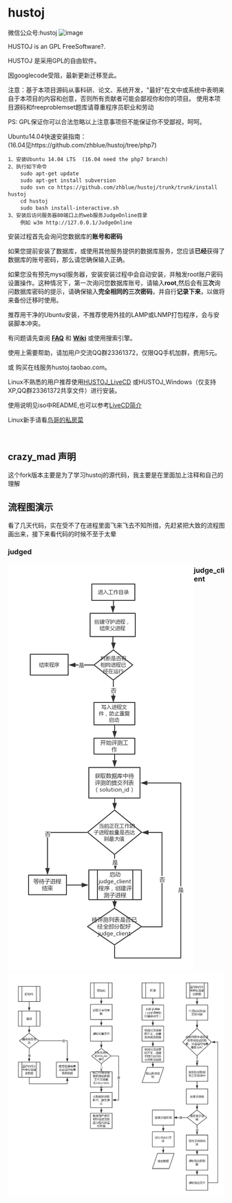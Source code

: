 hustoj
======
微信公众号:hustoj
![image](http://hustoj.com/wx.jpg)

HUSTOJ is an GPL FreeSoftware?.

HUSTOJ 是采用GPL的自由软件。

因googlecode受阻，最新更新迁移至此。

注意：基于本项目源码从事科研、论文、系统开发，"最好"在文中或系统中表明来自于本项目的内容和创意，否则所有贡献者可能会鄙视你和你的项目。
使用本项目源码和freeproblemset题库请尊重程序员职业和劳动

PS: GPL保证你可以合法忽略以上注意事项但不能保证你不受鄙视，呵呵。


Ubuntu14.04快速安装指南：  
(16.04见https://github.com/zhblue/hustoj/tree/php7)  

    1、安装Ubuntu 14.04 LTS  (16.04 need the php7 branch)  
    2、执行如下命令  
        sudo apt-get update  
        sudo apt-get install subversion  
        sudo svn co https://github.com/zhblue/hustoj/trunk/trunk/install hustoj  
        cd hustoj  
        sudo bash install-interactive.sh  
    3、安装后访问服务器80端口上的web服务JudgeOnline目录  
        例如 w3m http://127.0.0.1/JudgeOnline  

安装过程首先会询问您数据库的<b>账号和密码</b>

如果您提前安装了数据库，或使用其他服务提供的数据库服务，您应该<b>已经</b>获得了数据库的账号密码，那么请您确保输入正确。

如果您没有预先mysql服务器，安装安装过程中会自动安装，并触发root账户密码设置操作。这种情况下，第一次询问您数据库账号，请输入<b>root</b>,然后会有<b>三次</b>询问数据库密码的提示，请确保输入<b>完全相同的三次密码</b>，并自行<b>记录下来</b>，以做将来备份迁移时使用。
  
推荐用干净的Ubuntu安装，不推荐使用外挂的LAMP或LNMP打包程序，会与安装脚本冲突。



有问题请先查阅
<b>[FAQ](https://github.com/zhblue/hustoj/blob/master/wiki/FAQ.md)</b> 和
<b>[Wiki](https://github.com/zhblue/hustoj/tree/master/wiki)</b> 或使用搜索引擎。  

        
使用上需要帮助，请加用户交流QQ群23361372，仅限QQ手机加群，费用5元。   

或 购买在线服务hustoj.taobao.com。  

Linux不熟悉的用户推荐使用[HUSTOJ_LiveCD](http://pan.baidu.com/s/1o78D4x0)
或HUSTOJ_Windows（仅支持XP,QQ群23361372共享文件）进行安装。

使用说明见iso中README,也可以参考[LiveCD简介](https://github.com/zhblue/hustoj/tree/master/wiki/HUSTOJ_LiveCD.md)  

Linux新手请看[鸟哥的私房菜](http://cn.linux.vbird.org/linux_basic/linux_basic.php)

<br />

## crazy_mad 声明

这个fork版本主要是为了学习hustoj的源代码，我主要是在里面加上注释和自己的理解

## 流程图演示
看了几天代码，实在受不了在进程里面飞来飞去不知所措，先赶紧把大致的流程图画出来，接下来看代码的时候不至于太晕

### judged
<div style="float:left"><img src="https://github.com/carzymad/HUSTOJ/blob/master/HUSTOJ-judged.png"></div>

### judge_client
<div style="float:left"><img src="https://github.com/carzymad/HUSTOJ/blob/master/HUSTOJ-judge_client.png"></div>
